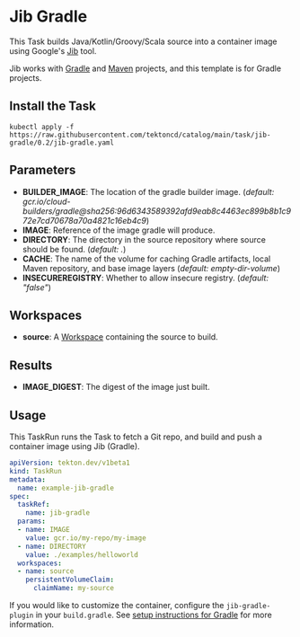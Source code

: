 # Jib Gradle

This Task builds Java/Kotlin/Groovy/Scala source into a container image using Google's [Jib](https://github.com/GoogleContainerTools/jib) tool.

Jib works with [Gradle](https://github.com/GoogleContainerTools/jib/tree/master/jib-gradle-plugin) and [Maven](https://github.com/GoogleContainerTools/jib/tree/master/jib-maven-plugin) projects, and this template is for Gradle projects.

## Install the Task

```
kubectl apply -f https://raw.githubusercontent.com/tektoncd/catalog/main/task/jib-gradle/0.2/jib-gradle.yaml
```

## Parameters

- **BUILDER_IMAGE**: The location of the gradle builder image. (*default: gcr.io/cloud-builders/gradle@sha256:96d6343589392afd9eab8c4463ec899b8b1c972e7cd70678a70a4821c16eb4c9*)
- **IMAGE**: Reference of the image gradle will produce.
- **DIRECTORY**: The directory in the source repository where source should be found. (*default: .*)
- **CACHE**: The name of the volume for caching Gradle artifacts, local Maven repository, and base image layers (*default: empty-dir-volume*)
- **INSECUREREGISTRY**: Whether to allow insecure registry. (*default: "false"*)

## Workspaces

- **source**: A [Workspace](https://github.com/tektoncd/pipeline/blob/main/docs/workspaces.md) containing the source to build.

## Results

- **IMAGE_DIGEST**: The digest of the image just built.

## Usage

This TaskRun runs the Task to fetch a Git repo, and build and push a container image using Jib (Gradle).

```yaml
apiVersion: tekton.dev/v1beta1
kind: TaskRun
metadata:
  name: example-jib-gradle
spec:
  taskRef:
    name: jib-gradle
  params:
  - name: IMAGE
    value: gcr.io/my-repo/my-image
  - name: DIRECTORY
    value: ./examples/helloworld
  workspaces:
  - name: source
    persistentVolumeClaim:
      claimName: my-source
```

If you would like to customize the container, configure the `jib-gradle-plugin` in your `build.gradle`.
See [setup instructions for Gradle](https://github.com/GoogleContainerTools/jib/tree/master/jib-gradle-plugin#setup) for more information.
